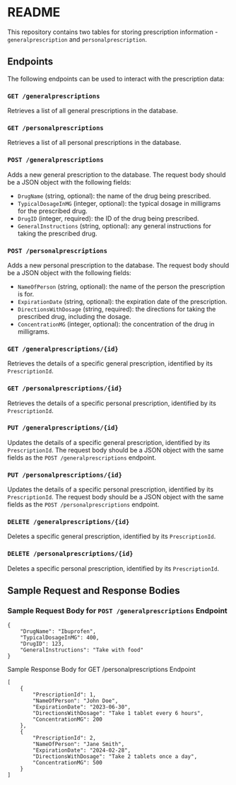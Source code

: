 # README

This repository contains two tables for storing prescription information - `generalprescription` and `personalprescription`. 

## Endpoints

The following endpoints can be used to interact with the prescription data:

### `GET /generalprescriptions`

Retrieves a list of all general prescriptions in the database.

### `GET /personalprescriptions`

Retrieves a list of all personal prescriptions in the database.

### `POST /generalprescriptions`

Adds a new general prescription to the database. The request body should be a JSON object with the following fields:

- `DrugName` (string, optional): the name of the drug being prescribed.
- `TypicalDosageInMG` (integer, optional): the typical dosage in milligrams for the prescribed drug.
- `DrugID` (integer, required): the ID of the drug being prescribed.
- `GeneralInstructions` (string, optional): any general instructions for taking the prescribed drug.

### `POST /personalprescriptions`

Adds a new personal prescription to the database. The request body should be a JSON object with the following fields:

- `NameOfPerson` (string, optional): the name of the person the prescription is for.
- `ExpirationDate` (string, optional): the expiration date of the prescription.
- `DirectionsWithDosage` (string, required): the directions for taking the prescribed drug, including the dosage.
- `ConcentrationMG` (integer, optional): the concentration of the drug in milligrams.

### `GET /generalprescriptions/{id}`

Retrieves the details of a specific general prescription, identified by its `PrescriptionId`.

### `GET /personalprescriptions/{id}`

Retrieves the details of a specific personal prescription, identified by its `PrescriptionId`.

### `PUT /generalprescriptions/{id}`

Updates the details of a specific general prescription, identified by its `PrescriptionId`. The request body should be a JSON object with the same fields as the `POST /generalprescriptions` endpoint.

### `PUT /personalprescriptions/{id}`

Updates the details of a specific personal prescription, identified by its `PrescriptionId`. The request body should be a JSON object with the same fields as the `POST /personalprescriptions` endpoint.

### `DELETE /generalprescriptions/{id}`

Deletes a specific general prescription, identified by its `PrescriptionId`.

### `DELETE /personalprescriptions/{id}`

Deletes a specific personal prescription, identified by its `PrescriptionId`.


## Sample Request and Response Bodies

### Sample Request Body for `POST /generalprescriptions` Endpoint

```
{
    "DrugName": "Ibuprofen",
    "TypicalDosageInMG": 400,
    "DrugID": 123,
    "GeneralInstructions": "Take with food"
}
```
Sample Response Body for GET /personalprescriptions Endpoint

```
[
    {
        "PrescriptionId": 1,
        "NameOfPerson": "John Doe",
        "ExpirationDate": "2023-06-30",
        "DirectionsWithDosage": "Take 1 tablet every 6 hours",
        "ConcentrationMG": 200
    },
    {
        "PrescriptionId": 2,
        "NameOfPerson": "Jane Smith",
        "ExpirationDate": "2024-02-28",
        "DirectionsWithDosage": "Take 2 tablets once a day",
        "ConcentrationMG": 500
    }
]
```
